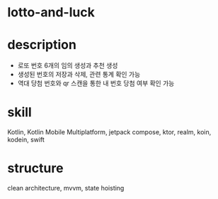 # lotto-and-luck

# description
- 로또 번호 6개의 임의 생성과 추천 생성
- 생성된 번호의 저장과 삭제, 관련 통계 확인 가능
- 역대 당첨 번호와 qr 스캔을 통한 내 번호 당첨 여부 확인 가능

# skill
Kotlin, Kotlin Mobile Multiplatform, jetpack compose, ktor, realm, koin, kodein, swift

# structure
clean architecture, mvvm, state hoisting
